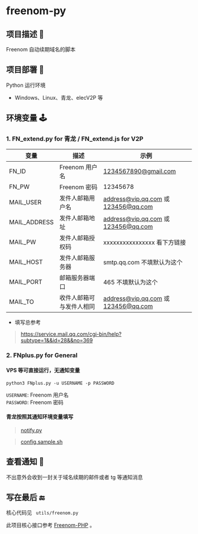 # freenom-py

## 项目描述 🔑

Freenom 自动续期域名的脚本


## 项目部署 🥳

Python 运行环境
- Windows、Linux、青龙、elecV2P 等


## 环境变量 🕹

### 1. FN_extend.py for 青龙 / FN_extend.js for V2P

| 变量 | 描述 |  示例 |
| --- | --- |  --- |
| FN_ID | Freenom 用户名 | 1234567890@gmail.com |
| FN_PW | Freenom 密码 | 12345678 | 
| MAIL_USER | 发件人邮箱用户名 |  address@vip.qq.com 或 123456@qq.com | 
| MAIL_ADDRESS | 发件人邮箱地址 | address@vip.qq.com 或 123456@qq.com |
| MAIL_PW | 发件人邮箱授权码 | xxxxxxxxxxxxxxxx 看下方链接 |
| MAIL_HOST | 发件人邮箱服务器 | smtp.qq.com 不填默认为这个 |
| MAIL_PORT | 邮箱服务器端口 |  465 不填默认为这个 |
| MAIL_TO | 收件人邮箱可与发件人相同 | address@vip.qq.com 或 123456@qq.com |

- 填写总参考  
> https://service.mail.qq.com/cgi-bin/help?subtype=1&&id=28&&no=369


### 2. FNplus.py for General

#### VPS 等可直接运行，无通知变量

```
python3 FNplus.py -u USERNAME -p PASSWORD
```
`USERNAME`: Freenom 用户名  
`PASSWORD`: Freenom 密码

#### 青龙按照其通知环境变量填写

> [notify.py](https://raw.githubusercontent.com/whyour/qinglong/master/sample/notify.py)

> [config.sample.sh](https://raw.githubusercontent.com/whyour/qinglong/master/sample/config.sample.sh)


## 查看通知 📮

不出意外会收到一封关于域名续期的邮件或者 tg 等通知消息


## 写在最后 🔚

核心代码见 ` utils/freenom.py`

此项目核心接口参考 [Freenom-PHP](https://github.com/shuai93/freenom) 。
